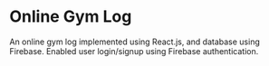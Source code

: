 # Online Gym Log
An online gym log implemented using React.js, and database using Firebase. Enabled user login/signup using Firebase authentication. 


